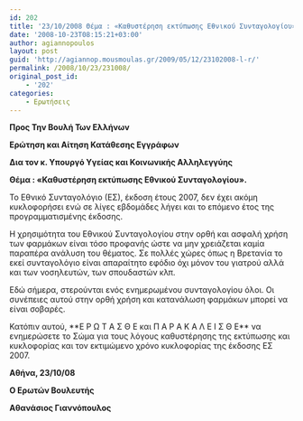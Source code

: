 ```yaml
---
id: 202
title: '23/10/2008 Θέμα : «Καθυστέρηση εκτύπωσης Εθνικού Συνταγολογίου».'
date: '2008-10-23T08:15:21+03:00'
author: agiannopoulos
layout: post
guid: 'http://agiannop.mousmoulas.gr/2009/05/12/23102008-l-r/'
permalink: /2008/10/23/231008/
original_post_id:
    - '202'
categories:
    - Ερωτήσεις
---
```


**Προς Την Βουλή Των Ελλήνων**

**Ερώτηση και Αίτηση Κατάθεσης Εγγράφων**

**Δια τον κ. Υπουργό Υγείας και Κοινωνικής Αλληλεγγύης**

**Θέμα : «Καθυστέρηση εκτύπωσης Εθνικού Συνταγολογίου».**

<div style="text-align:justify;"></div><div style="text-align:justify;"></div>Το Εθνικό Συνταγολόγιο (ΕΣ), έκδοση έτους 2007, δεν έχει ακόμη κυκλοφορήσει ενώ σε λίγες εβδομάδες λήγει και το επόμενο έτος της προγραμματισμένης έκδοσης.

Η χρησιμότητα του Εθνικού Συνταγολογίου στην ορθή και ασφαλή χρήση των φαρμάκων είναι τόσο προφανής ώστε να μην χρειάζεται καμία παραπέρα ανάλυση του θέματος. Σε πολλές χώρες όπως η Βρετανία το εκεί συνταγολόγιο είναι απαραίτητο εφόδιο όχι μόνον του γιατρού αλλά και των νοσηλευτών, των σπουδαστών κλπ.

Εδώ σήμερα, στερούνται ενός ενημερωμένου συνταγολογίου όλοι. Οι συνέπειες αυτού στην ορθή χρήση και κατανάλωση φαρμάκων μπορεί να είναι σοβαρές.

<div style="text-align:justify;"></div>Κατόπιν αυτού, **Ε Ρ Ω Τ Α Σ Θ Ε και Π Α Ρ Α Κ Α Λ Ε Ι Σ Θ Ε** να ενημερώσετε το Σώμα για τους λόγους καθυστέρησης της εκτύπωσης και κυκλοφορίας και τον εκτιμώμενο χρόνο κυκλοφορίας της έκδοσης ΕΣ 2007.

**Αθήνα, 23/10/08**

**Ο Ερωτών Βουλευτής**

**Αθανάσιος Γιαννόπουλος**